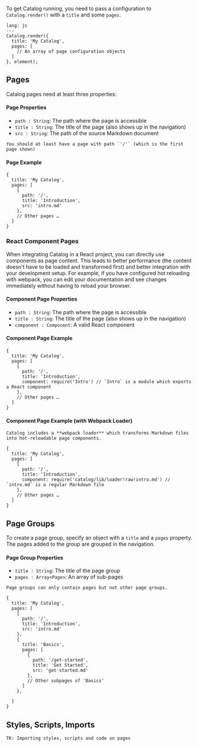 To get Catalog running, you need to pass a configuration to `Catalog.render()` with a `title` and some `pages`.

```code
lang: js
---
Catalog.render({
  title: 'My Catalog',
  pages: [
    // An array of page configuration objects
  ]
}, element);
```

## Pages

Catalog pages need at least three properties:


#### Page Properties

- `path : String`: The path where the page is accessible
- `title : String`: The title of the page (also shows up in the navigation)
- `src : String`: The path of the source Markdown document

```hint|directive
You should at least have a page with path `'/'` (which is the first page shown)
```

#### Page Example

```
{
  title: 'My Catalog',
  pages: [
    {
      path: '/',
      title: 'Introduction',
      src: 'intro.md'
    },
    // Other pages …
  ]
}
```

### React Component Pages

When integrating Catalog in a React project, you can directly use components as page content. This leads to better performance (the content doesn't have to be loaded and transformed first) and better integration with your development setup. For example, if you have configured hot reloading with webpack, you can edit your documentation and see changes immediately without having to reload your browser.

#### Component Page Properties

- `path : String`: The path where the page is accessible
- `title : String`: The title of the page (also shows up in the navigation)
- `component : Component`: A valid React component

#### Component Page Example

```
{
  title: 'My Catalog',
  pages: [
    {
      path: '/',
      title: 'Introduction',
      component: require('Intro') // `Intro` is a module which exports a React component
    },
    // Other pages …
  ]
}
```

#### Component Page Example (with Webpack Loader)

```hint|directive
Catalog includes a **webpack loader** which transforms Markdown files into hot-reloadable page components.
```

```
{
  title: 'My Catalog',
  pages: [
    {
      path: '/',
      title: 'Introduction',
      component: require('catalog/lib/loader!raw!intro.md') // `intro.md` is a regular Markdown file
    },
    // Other pages …
  ]
}
```

## Page Groups

To create a page group, specify an object with a `title` and a `pages` property. The pages added to the group are grouped in the navigation.

#### Page Group Properties

- `title : String`: The title of the page group
- `pages : Array<Page>`: An array of sub-pages

```hint
Page groups can only contain pages but not other page groups.
```

```
{
  title: 'My Catalog',
  pages: [
    {
      path: '/',
      title: 'Introduction',
      src: 'intro.md'
    },
    {
      title: 'Basics',
      pages: [
        {
          path: '/get-started',
          title: 'Get Started',
          src: 'get-started.md'
        },
        // Other subpages of 'Basics'
      ]
    },

  ]
}
```

## Styles, Scripts, Imports

```hint|neutral
TK: Importing styles, scripts and code on pages
```